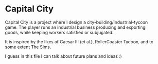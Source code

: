 # Capital City

Capital City is a project where I design a city-building/industrial-tycoon game. The player runs an industrial business producing and exporting goods, while keeping workers satisfied or subjugated.

It is inspired by the likes of Caesar III (et al.), RollerCoaster Tycoon, and to some extent The Sims.

I guess in this file I can talk about future plans and ideas :)
